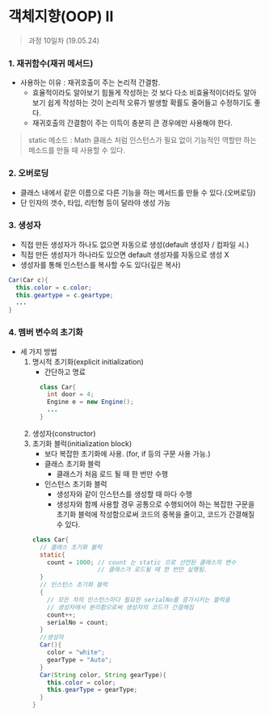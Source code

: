 객체지향(OOP) II
=========

> 과정 10일차 (19.05.24)

### 1. 재귀함수(재귀 메서드)
- 사용하는 이유 : 재귀호출이 주는 논리적 간결함.
  - 효율적이라도 알아보기 힘들게 작성하는 것 보다 다소 비효율적이더라도 알아보기 쉽게 작성하는 것이 논리적 오류가 발생할 확률도 줄어들고 수정하기도 좋다.
  - 재귀호출의 간결함이 주는 이득이 충분히 큰 경우에만 사용해야 한다.

> static 메소드 : Math 클래스 처럼 인스턴스가 필요 없이 기능적인 역할만 하는 메소드를 만들 때 사용할 수 있다.
  
### 2. 오버로딩
- 클래스 내에서 같은 이름으로 다른 기능을 하는 메서드를 만들 수 있다.(오버로딩)
- 단 인자의 갯수, 타입, 리턴형 등이 달라야 생성 가능

### 3. 생성자
- 직접 만든 생성자가 하나도 없으면 자동으로 생성(default 생성자 / 컴파일 시.)
- 직접 만든 생성자가 하나라도 있으면 default 생성자를 자동으로 생성 X
- 생성자를 통해 인스턴스를 복사할 수도 있다(깊은 복사)
```java
Car(Car c){
  this.color = c.color;
  this.geartype = c.geartype;
  ...
}
```

### 4. 멤버 변수의 초기화
- 세 가지 방법
  1. 명시적 초기화(explicit initialization)
      - 간단하고 명료
      ```java
        class Car{
          int door = 4;
          Engine e = new Engine();
          ...
        }
      ```
  2. 생성자(constructor)
  3. 초기화 블럭(initialization block)
      - 보다 복잡한 초기화에 사용. (for, if 등의 구문 사용 가능.)
      - 클래스 초기화 블럭
        - 클래스가 처음 로드 될 때 한 번만 수행
      - 인스턴스 초기화 블럭
        - 생성자와 같이 인스턴스를 생성할 때 마다 수행
        - 생성자와 함께 사용할 경우 공통으로 수행되어야 하는 복잡한 구문을 초기화 블럭에 작성함으로써 코드의 중복을 줄이고, 코드가 간결해질 수 있다.
      ```java
      class Car{
        // 클래스 초기화 블럭
        static{ 
          count = 1000; // count 는 static 으로 선언된 클래스의 변수
                        // 클래스가 로드될 때 한 번만 실행됨.
        }
        // 인스턴스 초기화 블럭
        { 
          // 모든 차의 인스턴스마다 필요한 serialNo를 증가시키는 블럭을
          // 생성자에서 분리함으로써 생성자의 코드가 간결해짐 
          count++;
          serialNo = count;
        }
        //생성자
        Car(){
          color = "white";
          gearType = "Auto";
        }
        Car(String color, String gearType){
          this.color = color;
          this.gearType = gearType;
        }
      }
      ```
